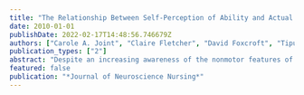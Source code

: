 ```yaml
---
title: "The Relationship Between Self-Perception of Ability and Actual Ability in Parkinsonian Patients Performing Motor Tasks: A Prospective Study"
date: 2010-01-01
publishDate: 2022-02-17T14:48:56.746679Z
authors: ["Carole A. Joint", "Claire Fletcher", "David Foxcroft", "Tipu Z. Aziz"]
publication_types: ["2"]
abstract: "Despite an increasing awareness of the nonmotor features of Parkinson disease (PD), it remains common for disability to be measured primarily in terms of motor impairment in these patients. The effect of dopamine on mood and emotion in PD is well known, but the extent to which the patient's perception of his or her ability to carry out motor tasks is a true reflection of their actual ability has not been studied. To investigate this important aspect of PD, we assessed the ability to carry out timed motor tasks during a levodopa challenge test in 36 PD patients and used visual analogue scales (VASs) to measure self-perception of \"on-off\" state and of physical ability. We also recorded aspects of mood on the VAS to see whether these were relevant in relation to the patients' perception. The levodopa challenge test involves assessing patients in both an \"off medication\" and \"on medication\" state and so allowed us to observe the patients throughout the range of states of PD that they may experience during the day. Most patients' perception of their motor ability fairly accurately reflected their actual ability on the timed motor tasks throughout the levodopa dose cycle during the levodopa challenge test; however, 5 patients were disproportionately pessimistic about their ability when in the \"off\" medication state. These patients recorded worse scores on the VAS for aspects of mood and were also taking their PD medication doses more frequently than were the other patients. A better understanding of the patients' perspective of their disability could lead to improved care for PD patients in general and also has implications for our management of patients following surgical procedures, such as deep brain stimulation, that predominantly improve motor symptoms. (C) 2010 American Association of Neuroscience Nurses"
featured: false
publication: "*Journal of Neuroscience Nursing*"
---
```


